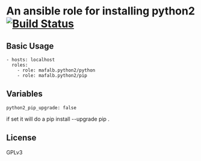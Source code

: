 # An ansible role for installing python2 [![Build Status](https://travis-ci.com/mafalb/ansible-python2.svg?branch=master)](https://travis-ci.com/mafalb/ansible-python2)

## Basic Usage

```
- hosts: localhost
  roles:
    - role: mafalb.python2/python
    - role: mafalb.python2/pip
```

## Variables

```
python2_pip_upgrade: false
```
if set it will do a pip install --upgrade pip .

## License

GPLv3

